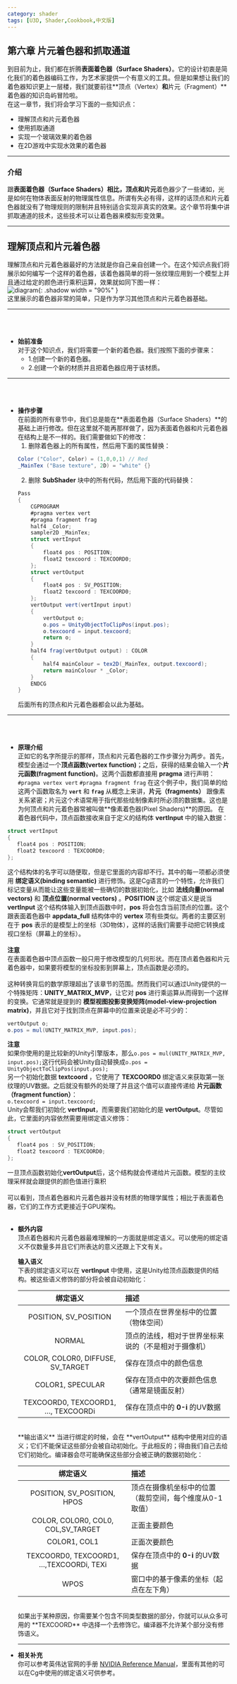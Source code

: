 ```yaml
---
category: shader
tags: [U3D, Shader,Cookbook,中文版]
---
```


## 第六章 片元着色器和抓取通道

到目前为止，我们都在折腾**表面着色器（Surface Shaders）**。它的设计初衷是简化我们的着色器编码工作，为艺术家提供一个有意义的工具。但是如果想让我们的着色器知识更上一层楼，我们就要前往**顶点（Vertex）**和**片元（Fragment）**着色器的知识岛屿冒险啦。
<br>
在这一章节，我们将会学习下面的一些知识点：

- 理解顶点和片元着色器
- 使用抓取通道
- 实现一个玻璃效果的着色器
- 在2D游戏中实现水效果的着色器

***  

### 介绍

跟**表面着色器（Surface Shaders）**相比，**顶点**和**片元**着色器少了一些诸如，光是如何在物体表面反射的物理属性信息。所谓有失必有得，这样的话顶点和片元着色器就没有了物理规则的限制并且特别适合实现非真实的效果。这个章节将集中讲抓取通道的技术，这些技术可以让着色器来模拟形变效果。

***

## 理解顶点和片元着色器

理解顶点和片元着色器最好的方法就是你自己亲自创建一个。在这个知识点我们将展示如何编写一个这样的着色器，该着色器简单的将一张纹理应用到一个模型上并且通过给定的颜色进行乘积运算，效果就如同下图一样：   
![diagram](https://linkliu.github.io/game-tech-post/assets/img/shader_book/diagram69.png){:  .shadow width = "90%" }
<br>
这里展示的着色器非常的简单，只是作为学习其他顶点和片元着色器基础。   

***   

<br>
<br>

- **始前准备**   
  对于这个知识点，我们将需要一个新的着色器。我们按照下面的步骤来：
  - 1.创建一个新的着色器。
  - 2.创建一个新的材质并且把着色器应用于该材质。   

***   
<br>
<br>

- **操作步骤**   
  在前面的所有章节中，我们总是能在**表面着色器（Surface Shaders）**的基础上进行修改。但在这里就不能再那样做了，因为表面着色器和片元着色器在结构上是不一样的。我们需要做如下的修改：
  1. 删除着色器上的所有属性，然后用下面的属性替换：   
    ``` c#
    Color ("Color", Color) = (1,0,0,1) // Red
    _MainTex ("Base texture", 2D) = "white" {}
    ```
  2. 删除 **SubShader** 块中的所有代码，然后用下面的代码替换：   
    ``` c#   
	Pass 
	{
		CGPROGRAM
		#pragma vertex vert
		#pragma fragment frag
		half4 _Color;
		sampler2D _MainTex;
		struct vertInput 
		{
			float4 pos : POSITION;
			float2 texcoord : TEXCOORD0;
		};
		struct vertOutput 
		{
			float4 pos : SV_POSITION;
			float2 texcoord : TEXCOORD0;
		};
		vertOutput vert(vertInput input) 
		{
			vertOutput o;
			o.pos = UnityObjectToClipPos(input.pos);
			o.texcoord = input.texcoord;
			return o;
		}
		half4 frag(vertOutput output) : COLOR
		{
			half4 mainColour = tex2D(_MainTex, output.texcoord);
			return mainColour * _Color;
		}
		ENDCG 
	}
    ```   
    后面所有的顶点和片元着色器都会以此为基础。

***   
<br>
<br> 

- **原理介绍**   
 正如它的名字所提示的那样，顶点和片元着色器的工作步骤分为两步。首先，模型会通过一个**顶点函数(vertex function)**；之后，获得的结果会输入一个**片元函数(fragment function)**。这两个函数都直接用 **pragma** 进行声明：
 `#pragma vertex vert`
 `#pragma fragment frag`
 在这个例子中，我们简单的给这两个函数取名为 **`vert`** 和 **`frag`**
 从概念上来讲，**片元（fragments）** 跟像素关系紧密；片元这个术语常用于指代那些绘制像素时所必须的数据集。这也是为何顶点和片元着色器常被叫做**像素着色器(Pixel Shaders)**的原因。
 在着色器代码中，顶点函数接收来自于定义的结构体 **vertInput** 中的输入数据：   
 ``` c#
 struct vertInput 
 {
	float4 pos : POSITION;
	float2 texcoord : TEXCOORD0;
 };
 ```   
 这个结构体的名字可以随便取，但是它里面的内容却不行。其中的每一项都必须使用 **绑定语义(binding semantic)** 进行修饰。这是Cg语言的一个特性，允许我们标记变量从而能让这些变量能被一些确切的数据初始化，比如 **法线向量(normal vectors)** 和 **顶点位置(normal vectors)** 。**POSITION** 这个绑定语义是说当**vertInput** 这个结构体输入到顶点函数中时，**pos** 将会包含当前顶点的位置。这个跟表面着色器中 **appdata_full** 结构体中的 **vertex** 项有些类似。两者的主要区别在于 **pos** 表示的是模型上的坐标（3D物体），这样的话我们需要手动把它转换成视口坐标（屏幕上的坐标）。   
 <br>
 **注意**   
 在表面着色器中顶点函数一般只用于修改模型的几何形状。而在顶点着色器和片元着色器中，如果要将模型的坐标投影到屏幕上，顶点函数是必须的。   
 <br>
 这种转换背后的数学原理超出了该章节的范围。然而我们可以通过Unity提供的一个特殊矩阵：**UNITY_MATRIX_MVP**，让它对 **pos** 进行乘运算从而得到一个这样的变换。它通常就是提到的 **模型视图投影变换矩阵(model-view-projection matrix)**，并且它对于找到顶点在屏幕中的位置来说是必不可少的：
 ``` c#
 vertOutput o;
 o.pos = mul(UNITY_MATRIX_MVP, input.pos);
 ```   
 **注意**   
 如果你使用的是比较新的Unity引擎版本，那么`o.pos = mul(UNITY_MATRIX_MVP, input.pos);`这行代码会被Unity自动替换成`o.pos = UnityObjectToClipPos(input.pos);`   
 另一个初始化数据 **textcoord** ，它使用了 **TEXCOORD0** 绑定语义来获取第一张纹理的UV数据。之后就没有额外的处理了并且这个值可以直接传递给 **片元函数（fragment function）**：   
 `o.texcoord = input.texcoord;`   
 Unity会帮我们初始化 **vertInput**，而需要我们初始化的是 **vertOutput**。尽管如此，它里面的内容依然需要用绑定语义修饰：   
 ``` c#
 struct vertOutput 
 {
	float4 pos : SV_POSITION;
	float2 texcoord : TEXCOORD0;
 };
 ```   
 一旦顶点函数初始化**vertOutput**后，这个结构就会传递给片元函数。模型的主纹理采样就会跟提供的颜色值进行乘积   
 <br>
 可以看到，顶点着色器和片元着色器并没有材质的物理学属性；相比于表面着色器，它们的工作方式更接近于GPU架构。   
 <br>

- **额外内容**   
  顶点着色器和片元着色器最难理解的一方面就是绑定语义。可以使用的绑定语义不仅数量多并且它们所表达的意义还跟上下文有关。   

  **输入语义**   
  下表的绑定语义可以在 **vertInput** 中使用，这是Unity给顶点函数提供的结构。被这些语义修饰的部分将会被自动初始化：

  |            **绑定语义**            | **描述**                                             |
  | :--------------------------------: | :--------------------------------------------------- |
  |       POSITION, SV_POSITION        | 一个顶点在世界坐标中的位置（物体空间）               |
  |               NORMAL               | 顶点的法线，相对于世界坐标来说的（不是相对于摄像机） |
  | COLOR, COLOR0, DIFFUSE, SV_TARGET  | 保存在顶点中的颜色信息                               |
  |          COLOR1, SPECULAR          | 保存在顶点中的次要颜色信息（通常是镜面反射）         |
  | TEXCOORD0, TEXCOORD1, …, TEXCOORDi | 保存在顶点中的 **0-i** 的UV数据                      |

  <br>
  **输出语义**   
  当进行绑定的时候，会在 **vertOutput** 结构中使用对应的语义；它们不能保证这些部分会被自动初始化。于此相反的；得由我们自己去给它们初始化。编译器会尽可能确保这些部分会被正确的数据初始化：   

  |              **绑定语义**               | **描述**                                                |
  | :-------------------------------------: | :------------------------------------------------------ |
  |       POSITION, SV_POSITION, HPOS       | 顶点在摄像机坐标中的位置（裁剪空间，每个维度从0-1取值） |
  |   COLOR, COLOR0, COL0, COL,SV_TARGET    | 正面主要颜色                                            |
  |              COLOR1, COL1               | 正面次要颜色                                            |
  | TEXCOORD0, TEXCOORD1, …,TEXCOORDi, TEXi | 保存在顶点中的 **0-i** 的UV数据                         |
  |                  WPOS                   | 窗口中的基于像素的坐标（起点在左下角）                  |   

  <br>
  如果出于某种原因，你需要某个包含不同类型数据的部分，你就可以从众多可用的 **TEXCOORD** 中选择一个去修饰它。编译器不允许某个部分没有修饰语义。   

  *** 

- **相关补充**   
  你可以参考英伟达官网的手册 [NVIDIA Reference Manual](https://developer.download.nvidia.cn/cg/Cg_3.1/Cg-3.1_April2012_ReferenceManual.pdf)，里面有其他的可以在Cg中使用的绑定语义可供参考。
